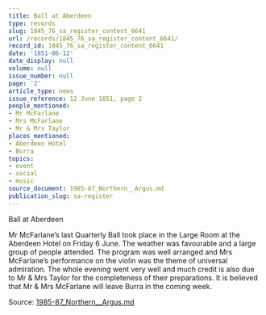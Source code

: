 ```yaml
---
title: Ball at Aberdeen
type: records
slug: 1845_76_sa_register_content_6641
url: /records/1845_76_sa_register_content_6641/
record_id: 1845_76_sa_register_content_6641
date: '1851-06-12'
date_display: null
volume: null
issue_number: null
page: '2'
article_type: news
issue_reference: 12 June 1851, page 2
people_mentioned:
- Mr McFarlane
- Mrs McFarlane
- Mr & Mrs Taylor
places_mentioned:
- Aberdeen Hotel
- Burra
topics:
- event
- social
- music
source_document: 1985-87_Northern__Argus.md
publication_slug: sa-register
---
```


Ball at Aberdeen

Mr McFarlane’s last Quarterly Ball took place in the Large Room at the Aberdeen Hotel on Friday 6 June.  The weather was favourable and a large group of people attended.  The program was well arranged and Mrs McFarlane’s performance on the violin was the theme of universal admiration.  The whole evening went very well and much credit is also due to Mr & Mrs Taylor for the completeness of their preparations.  It is believed that Mr & Mrs McFarlane will leave Burra in the coming week.

Source: [1985-87_Northern__Argus.md](/downloads/markdown/1985-87_Northern__Argus.md)
